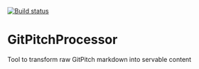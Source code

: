 
[![Build status](https://ci.appveyor.com/api/projects/status/xnm2r1cg6lryf1at?svg=true)](https://ci.appveyor.com/project/jquintus/gitpitchprocessor)

# GitPitchProcessor
Tool to transform raw GitPitch markdown into servable content

